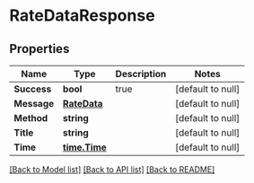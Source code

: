 # RateDataResponse

## Properties
Name | Type | Description | Notes
------------ | ------------- | ------------- | -------------
**Success** | **bool** | true | [default to null]
**Message** | [**RateData**](RateData.md) |  | [default to null]
**Method** | **string** |  | [default to null]
**Title** | **string** |  | [default to null]
**Time** | [**time.Time**](time.Time.md) |  | [default to null]

[[Back to Model list]](../README.md#documentation-for-models) [[Back to API list]](../README.md#documentation-for-api-endpoints) [[Back to README]](../README.md)


